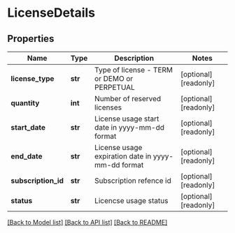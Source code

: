 # LicenseDetails


## Properties
Name | Type | Description | Notes
------------ | ------------- | ------------- | -------------
**license_type** | **str** | Type of license - TERM or DEMO or PERPETUAL | [optional] [readonly] 
**quantity** | **int** | Number of reserved licenses | [optional] [readonly] 
**start_date** | **str** | License usage start date in yyyy-mm-dd format | [optional] [readonly] 
**end_date** | **str** | License usage expiration date in yyyy-mm-dd format | [optional] [readonly] 
**subscription_id** | **str** | Subscription refence id | [optional] [readonly] 
**status** | **str** | Licencse usage status | [optional] [readonly] 

[[Back to Model list]](../README.md#documentation-for-models) [[Back to API list]](../README.md#documentation-for-api-endpoints) [[Back to README]](../README.md)


